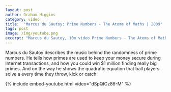 ```yaml
---
layout: post
author: Graham Higgins
category: video
title:  "Marcus du Sautoy: Prime Numbers - The Atoms of Maths | 2009"
tags: post
image: /img/youtube.png
excerpt: "Marcus du Sautoy, 10m video Prime Numbers - The Atoms of Maths"
---
```


Marcus du Sautoy describes the music behind the randomness of prime numbers. He tells how primes are used to keep your money secure during Internet transactions, and how you could win $1 million finding really big primes. And on the way he shows the quadratic equation that ball players solve a every time they throw, kick or catch.

{% include embed-youtube.html video="dSpQICz86-M" %}


